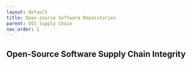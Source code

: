 ```yaml
---
layout: default
title: Open-source Software Repositories
parent: OSS Supply Chain
nav_order: 1
---
```


## Open-Source Software Supply Chain Integrity

